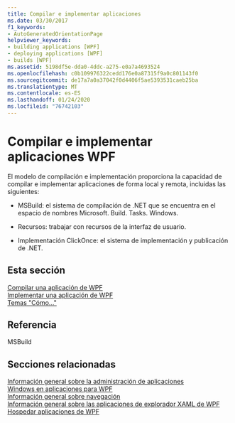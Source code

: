```yaml
---
title: Compilar e implementar aplicaciones
ms.date: 03/30/2017
f1_keywords:
- AutoGeneratedOrientationPage
helpviewer_keywords:
- building applications [WPF]
- deploying applications [WPF]
- builds [WPF]
ms.assetid: 5198df5e-dda0-4ddc-a275-e0a7a4693524
ms.openlocfilehash: c0b109976322cedd176e0a87315f9a0c801143f0
ms.sourcegitcommit: de17a7a0a37042f0d4406f5ae5393531caeb25ba
ms.translationtype: MT
ms.contentlocale: es-ES
ms.lasthandoff: 01/24/2020
ms.locfileid: "76742103"
---
```

# <a name="building-and-deploying-wpf-applications"></a>Compilar e implementar aplicaciones WPF
El modelo de compilación e implementación proporciona la capacidad de compilar e implementar aplicaciones de forma local y remota, incluidas las siguientes:  
  
- MSBuild: el sistema de compilación de .NET que se encuentra en el espacio de nombres Microsoft. Build. Tasks. Windows.  
  
- Recursos: trabajar con recursos de la interfaz de usuario.  
  
- Implementación ClickOnce: el sistema de implementación y publicación de .NET.  
  
## <a name="in-this-section"></a>Esta sección  
 [Compilar una aplicación de WPF](building-a-wpf-application-wpf.md)  
 [Implementar una aplicación de WPF](deploying-a-wpf-application-wpf.md)  
 [Temas "Cómo..."](build-and-deploy-how-to-topics.md)  
  
## <a name="reference"></a>Referencia  
 MSBuild  
  
## <a name="related-sections"></a>Secciones relacionadas  
 [Información general sobre la administración de aplicaciones](application-management-overview.md)  
  [Windows en aplicaciones para WPF](windows-in-wpf-applications.md)  
  [Información general sobre navegación](navigation-overview.md)  
  [Información general sobre las aplicaciones de explorador XAML de WPF](wpf-xaml-browser-applications-overview.md)  
  [Hospedar aplicaciones de WPF](hosting-wpf-applications.md)
